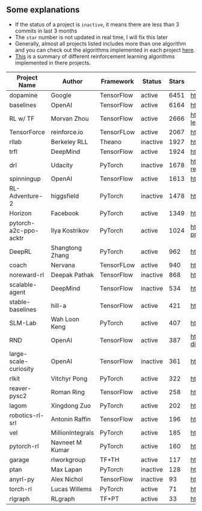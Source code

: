 ## Some explanations 
-  If the status of a project is `inactive`, it means there are less than 3 commits in last 3 months
-  The `star` number is not updated in real time, I will fix this later
-  Generally, almost all projects listed includes more than one algorithm and you can check out the algorithms implemented in each project [here](https://github.com/godmoves/reinforcement_learning_collections/blob/master/PROJECT_DETAIL.md).
- [This](https://github.com/godmoves/reinforcement_learning_collections/blob/master/ALGORITHM.md) is a summary of different reinforcement learning algorithms implemented in there projects.


|Project Name         |Author          |Framework |Status  |Stars|Repo|
|---------------------|----------------|----------|--------|-----|----|
|dopamine             |Google          |TensorFlow|active  |6451 |https://github.com/google/dopamine |
|baselines            |OpenAI          |TensorFlow|active  |6164 |https://github.com/openai/baselines |
|RL w/ TF             |Morvan Zhou     |TensorFlow|active  |2666 |https://github.com/MorvanZhou/Reinforcement-learning-with-tensorflow |
|TensorForce          |reinforce.io    |TensorFLow|active  |2067 |https://github.com/reinforceio/tensorforce |
|rllab                |Berkeley RLL    |Theano    |inactive|1927 |https://github.com/rll/rllab |
|trfl                 |DeepMind        |TensorFlow|active  |1924 |https://github.com/deepmind/trfl |
|drl                  |Udacity         |PyTorch   |inactive|1678 |https://github.com/udacity/deep-reinforcement-learning |
|spinningup           |OpenAI          |TensorFlow|active  |1613 |https://github.com/openai/spinningup |
|RL-Adventure-2       |higgsfield      |PyTorch   |inactive|1478 |https://github.com/higgsfield/RL-Adventure-2 |
|Horizon              |Facebook        |PyTorch   |active  |1349 |https://github.com/facebookresearch/Horizon |
|pytorch-a2c-ppo-acktr|Ilya Kostrikov  |PyTorch   |active  |1024 |https://github.com/ikostrikov/pytorch-a2c-ppo-acktr |
|DeepRL               |Shangtong Zhang |PyTorch   |active  |962  |https://github.com/ShangtongZhang/DeepRL |
|coach                |Nervana         |TensorFLow|active  |940  |https://github.com/NervanaSystems/coach |
|noreward-rl          |Deepak Pathak   |TensorFlow|inactive|868  |https://github.com/pathak22/noreward-rl |
|scalable-agent       |DeepMind        |TensorFlow|inactive|534  |https://github.com/deepmind/scalable_agent |
|stable-baselines     |hill-a          |TensorFlow|active  |421  |https://github.com/hill-a/stable-baselines |
|SLM-Lab              |Wah Loon Keng   |PyTorch   |active  |407  |https://github.com/kengz/SLM-Lab |
|RND                  |OpenAI          |TensorFlow|active  |387  |https://github.com/openai/random-network-distillation |
|large-scale-curiosity|OpenAI          |TensorFlow|inactive|361  |https://github.com/openai/large-scale-curiosity |
|rlkit                |Vitchyr Pong    |PyTorch   |active  |322  |https://github.com/vitchyr/rlkit |
|reaver-pysc2         |Roman Ring      |TensorFlow|active  |258  |https://github.com/inoryy/reaver-pysc2 |
|lagom                |Xingdong Zuo    |PyTorch   |active  |202  |https://github.com/zuoxingdong/lagom |
|robotics-rl-srl      |Antonin Raffin  |TensorFlow|active  |196  |https://github.com/araffin/robotics-rl-srl |
|vel                  |MillionIntegrals|PyTorch   |active  |185  |https://github.com/MillionIntegrals/vel |
|pytorch-rl           |Navneet M Kumar |PyTorch   |active  |160  |https://github.com/navneet-nmk/pytorch-rl |
|garage               |rlworkgroup     |TF+TH     |active  |117  |https://github.com/rlworkgroup/garage |
|ptan                 |Max Lapan       |PyTorch   |inactive|128  |https://github.com/Shmuma/ptan |
|anyrl-py             |Alex Nichol     |TensorFlow|inactive|93   |https://github.com/unixpickle/anyrl-py |
|torch-rl             |Lucas Willems   |PyTorch   |active  |71   |https://github.com/lcswillems/torch-rl |
|rlgraph              |RLgraph         |TF+PT     |active  |33   |https://github.com/rlgraph/rlgraph |
